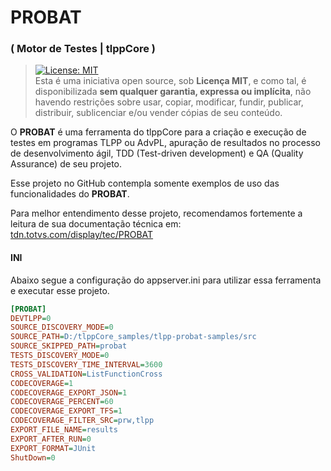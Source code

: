 # PROBAT
### ( Motor de Testes | tlppCore )

> [![License: MIT](https://img.shields.io/badge/License-MIT-yellow.svg)](https://opensource.org/licenses/MIT)<br>Esta é uma iniciativa open source, sob **Licença MIT**, e como tal, é disponibilizada **sem qualquer garantia, expressa ou implícita**, não havendo restrições sobre usar, copiar, modificar, fundir, publicar, distribuir, sublicenciar e/ou vender cópias de seu conteúdo.

O **PROBAT** é uma ferramenta do tlppCore para a criação e execução de testes em programas TLPP ou AdvPL, apuração de resultados no processo de desenvolvimento ágil, TDD (Test-driven development) e QA (Quality Assurance) de seu projeto.

Esse projeto no GitHub contempla somente exemplos de uso das funcionalidades do **PROBAT**.

Para melhor entendimento desse projeto, recomendamos fortemente a leitura de sua documentação técnica em:
[tdn.totvs.com/display/tec/PROBAT](https://tdn.totvs.com/display/tec/PROBAT)

#### INI

Abaixo segue a configuração do appserver.ini para utilizar essa ferramenta e executar esse projeto.

```ini
[PROBAT]
DEVTLPP=0
SOURCE_DISCOVERY_MODE=0
SOURCE_PATH=D:/tlppCore_samples/tlpp-probat-samples/src
SOURCE_SKIPPED_PATH=probat
TESTS_DISCOVERY_MODE=0
TESTS_DISCOVERY_TIME_INTERVAL=3600
CROSS_VALIDATION=ListFunctionCross
CODECOVERAGE=1
CODECOVERAGE_EXPORT_JSON=1
CODECOVERAGE_PERCENT=60
CODECOVERAGE_EXPORT_TFS=1
CODECOVERAGE_FILTER_SRC=prw,tlpp
EXPORT_FILE_NAME=results
EXPORT_AFTER_RUN=0
EXPORT_FORMAT=JUnit
ShutDown=0
```
